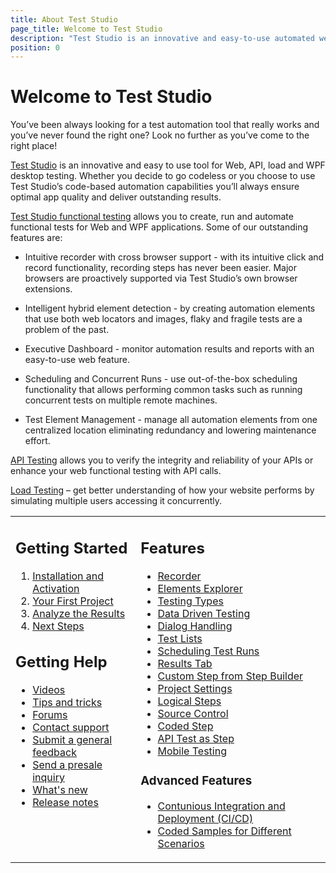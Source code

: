 ```yaml
---
title: About Test Studio
page_title: Welcome to Test Studio
description: "Test Studio is an innovative and easy-to-use automated web, WPF and load testing solution. Test Studio tests support essential technologies like ASP.NET AJAX, Silverlight, PHP and MVC. HTML5, Testing framework, functional testing, performance testing, load testing, exploratory testing, manual testing."
position: 0
---
```


# Welcome to Test Studio

You’ve been always looking for a test automation tool that really works and you’ve never found the right one? Look no further as you’ve come to the right place!

<a href="http://www.telerik.com/teststudio" target="_blank">Test Studio</a> is an innovative and easy to use tool for Web, API, load and WPF desktop testing. Whether you decide to go codeless or you choose to use Test Studio’s code-based automation capabilities you’ll always ensure optimal app quality and deliver outstanding results.

<a href="/getting-started/test-recording/overview" target="_blank">Test Studio functional testing</a> allows you to create, run and automate functional tests for Web and WPF applications. Some of our outstanding features are:

* Intuitive recorder with cross browser support - with its intuitive click and record functionality, recording steps has never been easier. Major browsers are proactively supported via Test Studio’s own browser extensions.

* Intelligent hybrid element detection - by creating automation elements that use both web locators and images, flaky and fragile tests are a problem of the past.

* Executive Dashboard - monitor automation results and reports with an easy-to-use web feature.

* Scheduling and Concurrent Runs - use out-of-the-box scheduling functionality that allows performing common tasks such as running concurrent tests on multiple remote machines.

* Test Element Management - manage all automation elements from one centralized location eliminating redundancy and lowering maintenance effort.

<a href="/test-studio-for-apis/overview" target="_blank">API Testing</a> allows you to verify the integrity and reliability of your APIs or enhance your web functional testing with API calls.

<a href="/features/testing-types/load-testing/overview" target="_blank">Load Testing</a> – get better understanding of how your website performs by simulating multiple users accessing it concurrently.

<table id=no-table>
<tr>
<td valign=top>

## Getting Started

1. [Installation and Activation](/getting-started/installation-and-activation)
2. [Your First Project](/getting-started/first-project)
3. [Analyze the Results](/getting-started/analyze-the-results)
4. [Next Steps](/getting-started/next-steps)

## Getting Help

* <a href="https://www.telerik.com/videos/teststudio">Videos</a>
* <a href="/getting-started/start-a-project/in-product-tips-tricks">Tips and tricks</a>
* <a href="https://www.telerik.com/forums/teststudio">Forums</a>
* <a href="https://www.telerik.com/account/support-tickets">Contact support</a>
* <a href="https://www.telerik.com/account/support-tickets/customer-service">Submit a general feedback</a>
* <a href="https://www.telerik.com/account/support-tickets/presales-inquiry">Send a presale inquiry</a>
* <a href="https://www.telerik.com/support/whats-new/teststudio">What's new</a>
* <a href="https://www.telerik.com/support/whats-new/teststudio/release-history">Release notes</a>
</td>
<td valign=top>

## Features

* [Recorder](/features/recorder/overview)
* [Elements Explorer](/features/elements-explorer/overview) 
* [Testing Types](/features/testing-types)
* [Data Driven Testing](/features/data-driven-testing/overview)
* [Dialog Handling](/features/dialogs-and-popups/dialogs)
* [Test Lists](/general-information//test-execution/test-list-execution)
* [Scheduling Test Runs](/features/scheduling-test-runs/overview)
* [Results Tab](/general-information/test-results/analyze-test-list-results)
* [Custom Step from Step Builder](/features/custom-steps/overview)
* [Project Settings](/features/project-settings/overview)
* [Logical Steps](/features/logical-steps/if-else)
* [Source Control](/features/source-control/checkin-guidelines)
* [Coded Step](/features/coded-steps/coded-step)
* [API Test as Step](/features/execute-apitest/add-api-test-as-step)
* [Mobile Testing](/test-studio-mobile/overview)

### Advanced Features

* [Contunious Integration and Deployment (CI/CD)](/advanced-topics/build-server/continious-integration-overview)
* [Coded Samples for Different Scenarios](/advanced-topics/coded-samples/general/send-keystrokes)

</td>
</tr>
<table>
